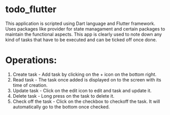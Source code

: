 # todo_flutter
This application is scripted using Dart language and Flutter framework. Uses packages like provider for state managament and certain packages to maintain the functional aspects.
This app is clearly used to note down any kind of tasks that have to be executed and can be ticked off once done.

# Operations:
1. Create task - Add task by clicking on the + icon on the bottom right.
2. Read task - The task once added is displayed on to the screen with its time of creation.
3. Update task - Click on the edit icon to edit and task and update it.
4. Delete task - Long press on the task to delete it.
5. Check off the task - Click on the checkbox to checkoff the task. It will automatically go to the bottom once checked.
